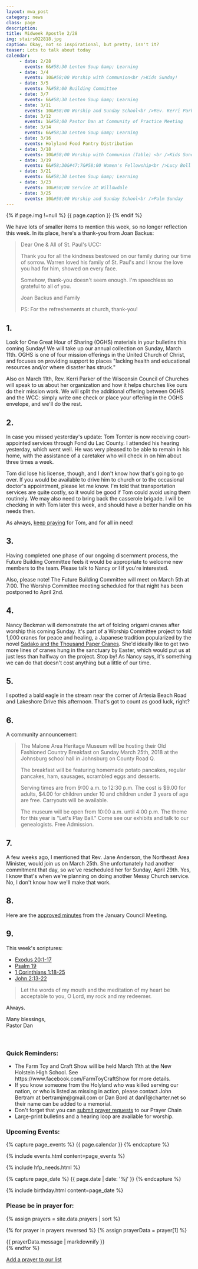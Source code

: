 ```yaml
---
layout: mwa_post
category: news
class: page
description:
title: Midweek Apostle 2/28
img: stairs022818.jpg
caption: Okay, not so inspirational, but pretty, isn't it?
teaser: Lots to talk about today
calendar:
     - date: 2/28
       events: 6&#58;30 Lenten Soup &amp; Learning
     - date: 3/4
       events: 10&#58;00 Worship with Communion<br />Kids Sunday!
     - date: 3/5
       events: 7&#58;00 Building Committee
     - date: 3/7
       events: 6&#58;30 Lenten Soup &amp; Learning
     - date: 3/11
       events: 10&#58;00 Worship and Sunday School<br />Rev. Kerri Parker from Wisconsin Council of Churches preaching
     - date: 3/12
       events: 1&#58;00 Pastor Dan at Community of Practice Meeting
     - date: 3/14
       events: 6&#58;30 Lenten Soup &amp; Learning
     - date: 3/16
       events: Holyland Food Pantry Distribution
     - date: 3/18
       events: 10&#58;00 Worship with Communion (Table) <br />Kids Sunday! <br />Noisy Sunday!
     - date: 3/19
       events: 6&#58;30&#47;7&#58;00 Women's Fellowship<br />Lucy Boll speaking
     - date: 3/21
       events: 6&#58;30 Lenten Soup &amp; Learning
     - date: 3/23
       events: 10&#58;00 Service at Willowdale
     - date: 3/25
       events: 10&#58;00 Worship and Sunday School<br />Palm Sunday
---
```

{% if page.img !=null %}
<span class="caption">{{ page.caption }}</span>
{% endif %}

We have lots of smaller items to mention this week, so no longer reflection this week. In its place, here's a thank-you from Joan Backus:

<blockquote>
  <p>Dear One &amp; All of St. Paul's UCC:</p>
  <p>Thank you for all the kindness bestowed on our family during our time of sorrow. Warren loved his family of St. Paul's and I know the love you had for him, showed on every face.</p>
  <p>Somehow, thank-you doesn't seem enough. I'm speechless so grateful to all of you.</p>
  <p>Joan Backus and Family</p>
  <p>PS: For the refreshements at church, thank-you!</p>
</blockquote>

<!--more-->

## 1.

Look for One Great Hour of Sharing (OGHS) materials in your bulletins this coming Sunday! We will take up our annual collection on Sunday, March 11th. OGHS is one of four mission offerings in the United Church of Christ, and focuses on providing support to places "lacking health and educational resources and/or where disaster has struck."

Also on March 11th, Rev. Kerri Parker of the Wisconsin Council of Churches will speak to us about her organization and how it helps churches like ours do their mission work. We will split the additional offering between OGHS and the WCC: simply write one check or place your offering in the OGHS envelope, and we'll do the rest.

## 2.

In case you missed yesterday's update: Tom Tomter is now receiving court-appointed services through Fond du Lac County. I attended his hearing yesterday, which went well. He was very pleased to be able to remain in his home, with the assistance of a caretaker who will check in on him about three times a week.

Tom did lose his license, though, and I don't know how that's going to go over. If you would be available to drive him to church or to the occasional doctor's appointment, please let me know. I'm told that transportation services are quite costly, so it would be good if Tom could avoid using them routinely. We may also need to bring back the casserole brigade. I will be checking in with Tom later this week, and should have a better handle on his needs then.

As always, <a href="http://www.stpaulsmalone.org/prayer/#add-prayers">keep praying</a> for Tom, and for all in need!

## 3.

Having completed one phase of our ongoing discernment process, the Future Building Committee feels it would be appropriate to welcome new members to the team. Please talk to Nancy or I if you're interested. 

Also, please note! The Future Building Committee will meet on March 5th at 7:00. The Worship Committee meeting scheduled for that night has been postponed to April 2nd.

## 4. 

Nancy Beckman will demonstrate the art of folding origami cranes after worship this coming Sunday. It's part of a Worship Committee project to fold 1,000 cranes for peace and healing, a Japanese tradition popularized by the novel <a href="https://en.wikipedia.org/wiki/Sadako_and_the_Thousand_Paper_Cranes">Sadako and the Thousand Paper Cranes</a>. She'd ideally like to get two more lines of cranes hung in the sanctuary by Easter, which would put us at just less than halfway on the project. Stop by! As Nancy says, it's something we can do that doesn't cost anything but a little of our time.

## 5.

I spotted a bald eagle in the stream near the corner of Artesia Beach Road and Lakeshore Drive this afternoon. That's got to count as good luck, right?

## 6.

A community announcement:

<blockquote>
  <p>The Malone Area Heritage Museum will be hosting their Old Fashioned Country Breakfast on Sunday March 25th, 2018 at the Johnsburg school hall in Johnsburg on County Road Q.</p>
  <p>The breakfast will be featuring homemade potato pancakes, regular pancakes, ham, sausages, scrambled eggs and desserts.</p>
  <p>Serving times are from 9:00 a.m. to 12:30 p.m. The cost is $9.00 for adults, $4.00 for children under 10 and children under 3 years of age are free. Carryouts will be available.</p>
  <p>The museum will be open from 10:00 a.m. until 4:00 p.m. The theme for this year is "Let's Play Ball." Come see our exhibits and talk to our genealogists. Free Admission.</p>
</blockquote>

## 7.

A few weeks ago, I mentioned that Rev. Jane Anderson, the Northeast Area Minister, would join us on March 25th. She unfortunately had another commitment that day, so we've rescheduled her for Sunday, April 29th. Yes, I know that's when we're planning on doing another Messy Church service. No, I don't know how we'll make that work.

## 8. 

Here are the <a href="http://www.stpaulsmalone.org/documents/1-10-18.docx">approved minutes</a> from the January Council Meeting. 

## 9.

This week's scriptures:

<ul>
  <li><a href="http://bible.oremus.org/?ql=386854359">Exodus 20:1-17</a></li>
  <li><a href="http://bible.oremus.org/?ql=386854359">Psalm 19</a></li>
  <li><a href="http://bible.oremus.org/?ql=386854359">1 Corinthians 1:18-25</a></li>
  <li><a href="http://bible.oremus.org/?ql=386854359">John 2:13-22</a></li>
</ul>

<blockquote>Let the words of my mouth and the meditation of my heart
     be acceptable to you,
     O Lord, my rock and my redeemer.</blockquote>

Always.

<div class="blessings">Many blessings,<br />
Pastor Dan</div>
<br />
<br />
<div class="after-box">

<a class="anchor" id="after" name="after"><h3>Quick Reminders:</h3></a>
<ul>
 <li>The Farm Toy and Craft Show will be held March 11th at the New Holstein High School. See https://www.facebook.com/FarmToyCraftShow for more details.</li>
 <li>If you know someone from the Holyland who was killed serving our nation, or who is listed as missing in action, please contact John Bertram at bertramjm@gmail.com or Dan Bord at danl1@charter.net so their name can be added to a memorial.</li>
 <li>Don't forget that you can <a href="http://www.stpaulsmalone.org/prayer/#add-prayers">submit prayer requests</a> to our Prayer Chain</li>
 <li>Large-print bulletins and a hearing loop are available for worship.</li>
</ul>

<h3>Upcoming Events:</h3>
{% capture page_events %}
{{ page.calendar }}
{% endcapture %}

{% include events.html content=page_events %}

{% include hfp_needs.html %}

{% capture page_date %}
{{ page.date | date: '%j' }}
{% endcapture %}

{% include birthday.html content=page_date %}

<h3>Please be in prayer for:</h3>

<div class="js-comments">
 {% assign prayers = site.data.prayers | sort %}
 
 {% for prayer in prayers reversed %}
  {% assign prayerData = prayer[1] %}

  <article class="prayer mdl-card mdl-shadow--2dp">
       <div class="prayer__message">
        {{ prayerData.message | markdownify }}
       </div> 
</article>
 {% endfor %}
<p><a href="http://www.stpaulsmalone.org/prayer/#add-prayers">Add a prayer to our list</a></p>
</div>

